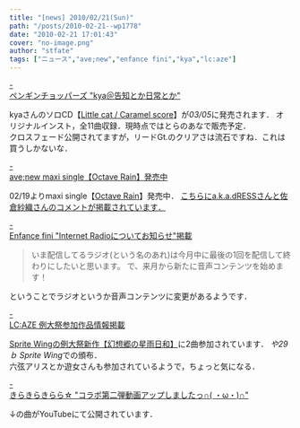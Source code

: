 ```yaml
---
title: "[news] 2010/02/21(Sun)"
path: "/posts/2010-02-21--wp1778"
date: "2010-02-21 17:01:43"
cover: "no-image.png"
author: "stfate"
tags: ["ニュース","ave;new","enfance fini","kya","lc:aze"]
---
```


<style type="text/css">
<!--
p {white-space: pre-wrap};
-->
</style>

<a class="topics" href="http://ameblo.jp/pen-cho/" target="_blank">- ペンギンチョッパーズ "kya＠告知とか日常とか"</a>
<div class="news">kyaさんのソロCD【<a href="http://www7.plala.or.jp/kyaHP/a/littlecat.html" target="_blank">Little cat / Caramel score</a>】が<em>03/05</em>に発売されます．
オリジナルインスト，全11曲収録．現時点ではとらのあなで販売予定．
<div id="talk">クロスフェード公開されてますが，リードGt.のクリアさは流石ですね．これは買うしかないな．</div></div>

<a class="topics" href="http://www.avenew.jp/top.html" target="_blank">- ave;new maxi single【Octave Rain】発売中</a>
<div class="news">02/19よりmaxi single【<a href="http://www.avenew.jp/news.html" target="_blank">Octave Rain</a>】発売中．
<a href="http://www.orbit-soft.com/product/root/parasol/parasolBlog/" target="_blank">こちらにa.k.a.dRESSさんと佐倉紗織さんのコメントが掲載されています．</a></div>

<a class="topics" href="http://enfini.yu-nagi.com/" target="_blank">- Enfance fini "Internet Radioについてお知らせ"掲載</a>
<div class="news"><blockquote>いま配信してるラジオ(という名のあれ)は今月中に最後の1回を配信して終わりにしたいと思います。
で、来月から新たに音声コンテンツを始めます！</blockquote>ということでラジオというか音声コンテンツに変更があるようです．</div>

<a class="topics" href="http://r-lmina.sakura.ne.jp/" target="_blank">- LC:AZE 例大祭参加作品情報掲載</a>
<div class="news"><a href="http://spritewing.com/cd/hoshisame/" target="_blank">Sprite Wingの例大祭新作【幻想郷の星雨日和】</a>に2曲参加されています．
<em>や29ｂ Sprite Wing</em>での頒布．
<div id="talk">六弦アリスとか遊女さんも参加されているようで，ちょっと気になる．</div></div>

<a class="topics" href="http://akari.sakura.tv/" target="_blank">- きらきらきらら☆ "コラボ第二弾動画アップしましたっ∩( ・ω・)∩"</a>
<div class="news">↓の曲がYouTubeにて公開されています．
<object width="320" height="265"><param name="movie" value="http://www.youtube.com/v/pJBUwco40PY&hl=ja_JP&fs=1&rel=0"></param><param name="allowFullScreen" value="true"></param><param name="allowscriptaccess" value="always"></param><embed src="http://www.youtube.com/v/pJBUwco40PY&hl=ja_JP&fs=1&rel=0" type="application/x-shockwave-flash" allowscriptaccess="always" allowfullscreen="true" width="320" height="265"></embed></object></div>